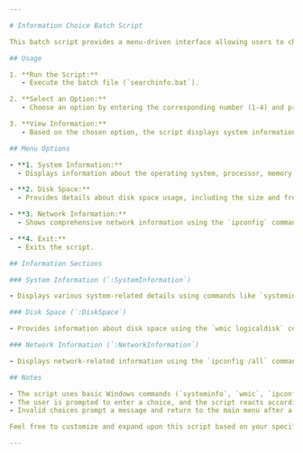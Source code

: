 ```yaml
---

# Information Choice Batch Script

This batch script provides a menu-driven interface allowing users to choose and view different types of system information.

## Usage

1. **Run the Script:**
   - Execute the batch file (`searchinfo.bat`).

2. **Select an Option:**
   - Choose an option by entering the corresponding number (1-4) and pressing Enter.

3. **View Information:**
   - Based on the chosen option, the script displays system information, disk space details, network information, or exits.

## Menu Options

- **1. System Information:**
  - Displays information about the operating system, processor, memory, disk drives, network interfaces, and installed programs.

- **2. Disk Space:**
  - Provides details about disk space usage, including the size and free space on logical disks.

- **3. Network Information:**
  - Shows comprehensive network information using the `ipconfig` command.

- **4. Exit:**
  - Exits the script.

## Information Sections

### System Information (`:SystemInformation`)

- Displays various system-related details using commands like `systeminfo`, `wmic cpu`, `wmic memorychip`, `wmic diskdrive`, `ipconfig`, and `wmic product`.

### Disk Space (`:DiskSpace`)

- Provides information about disk space using the `wmic logicaldisk` command, showing details such as caption, size, and free space.

### Network Information (`:NetworkInformation`)

- Displays network-related information using the `ipconfig /all` command.

## Notes

- The script uses basic Windows commands (`systeminfo`, `wmic`, `ipconfig`) to gather information.
- The user is prompted to enter a choice, and the script reacts accordingly.
- Invalid choices prompt a message and return to the main menu after a brief timeout.

Feel free to customize and expand upon this script based on your specific information needs.

---
```


